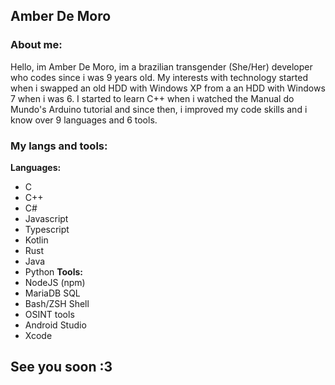 ## Amber De Moro
### About me:
Hello, im Amber De Moro, im a brazilian transgender (She/Her) developer who codes since i was 9 years old.
My interests with technology started when i swapped an old HDD with Windows XP from a an HDD with Windows 7 when i was 6.
I started to learn C++ when i watched the Manual do Mundo's Arduino tutorial and since then, i improved my code skills and i know over 9 languages and 6 tools.
### My langs and tools:
**Languages:**
- C
- C++
- C#
- Javascript
- Typescript
- Kotlin
- Rust
- Java
- Python
**Tools:**
- NodeJS (npm)
- MariaDB SQL
- Bash/ZSH Shell
- OSINT tools
- Android Studio
- Xcode
##  See you soon :3
